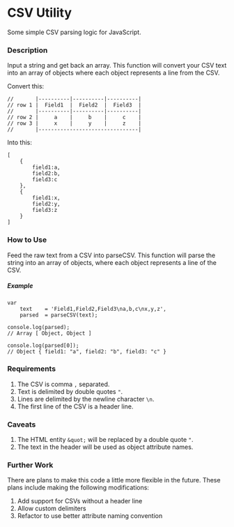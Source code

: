 # CSV Utility
Some simple CSV parsing logic for JavaScript.

### Description
Input a string and get back an array. This function will convert your CSV text into an array of objects where each object represents a line from the CSV.

Convert this:
```
//       |----------|----------|----------|
// row 1 |  Field1  |  Field2  |  Field3  |
//       |----------|----------|----------|
// row 2 |     a    |     b    |     c    |
// row 3 |     x    |     y    |     z    |
//       |--------------------------------|
```

Into this:
```
[
	{
		field1:a,
		field2:b,
		field3:c
	},
	{
		field1:x,
		field2:y,
		field3:z
	}
]
```

### How to Use
Feed the raw text from a CSV into parseCSV. This function will parse the string into an array of objects, where each object represents a line of the CSV.

##### Example
```
var 
	text    = 'Field1,Field2,Field3\na,b,c\nx,y,z',
	parsed  = parseCSV(text);

console.log(parsed);
// Array [ Object, Object ]

console.log(parsed[0]);
// Object { field1: "a", field2: "b", field3: "c" }
```

### Requirements
1. The CSV is comma `,` separated.
2. Text is delimited by double quotes `"`.
3. Lines are delimited by the newline character `\n`.
4. The first line of the CSV is a header line.

### Caveats
1. The HTML entity `&quot;` will be replaced by a double quote `"`.
2. The text in the header will be used as object attribute names.

### Further Work
There are plans to make this code a little more flexible in the future. These plans include making the following modifications:

1. Add support for CSVs without a header line
2. Allow custom delimiters
3. Refactor to use better attribute naming convention